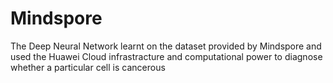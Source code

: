 # Mindspore

The Deep Neural Network learnt on the dataset provided by Mindspore and used the Huawei Cloud infrastracture and computational power to diagnose whether a particular cell is cancerous
